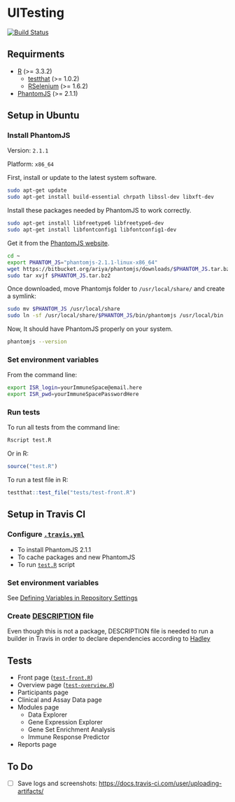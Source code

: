 # UITesting

[![Build Status](https://travis-ci.org/juyeongkim/UITesting.svg?branch=master)](https://travis-ci.org/juyeongkim/UITesting)


## Requirments

- [R](https://cran.r-project.org/) (>= 3.3.2)
    - [testthat](https://cran.r-project.org/web/packages/testthat/index.html) (>= 1.0.2)
    - [RSelenium](https://cran.r-project.org/web/packages/RSelenium/index.html) (>= 1.6.2)
- [PhantomJS](http://phantomjs.org/) (>= 2.1.1)


## Setup in Ubuntu

### Install PhantomJS

Version: `2.1.1`

Platform: `x86_64`

First, install or update to the latest system software.

```sh
sudo apt-get update
sudo apt-get install build-essential chrpath libssl-dev libxft-dev
```

Install these packages needed by PhantomJS to work correctly.

```sh
sudo apt-get install libfreetype6 libfreetype6-dev
sudo apt-get install libfontconfig1 libfontconfig1-dev
```

Get it from the [PhantomJS website](http://phantomjs.org/).

```sh
cd ~
export PHANTOM_JS="phantomjs-2.1.1-linux-x86_64"
wget https://bitbucket.org/ariya/phantomjs/downloads/$PHANTOM_JS.tar.bz2
sudo tar xvjf $PHANTOM_JS.tar.bz2
```

Once downloaded, move Phantomjs folder to `/usr/local/share/` and create a symlink:

```sh
sudo mv $PHANTOM_JS /usr/local/share
sudo ln -sf /usr/local/share/$PHANTOM_JS/bin/phantomjs /usr/local/bin
```

Now, It should have PhantomJS properly on your system.

```sh
phantomjs --version
```
	
### Set environment variables

From the command line:

```sh
export ISR_login=yourImmuneSpace@email.here
export ISR_pwd=yourImmuneSpacePasswordHere
```

### Run tests

To run all tests from the command line:

```sh
Rscript test.R
```

Or in R:

```R
source("test.R")
```

To run a test file in R:

```R
testthat::test_file("tests/test-front.R")
```


## Setup in Travis CI

### Configure [`.travis.yml`](.travis.yml)

- To install PhantomJS 2.1.1
- To cache packages and new PhantomJS
- To run [`test.R`](test.R) script

### Set environment variables

See [Defining Variables in Repository Settings](https://docs.travis-ci.com/user/environment-variables/#Defining-Variables-in-Repository-Settings)

### Create [DESCRIPTION](DESCRIPTION) file

Even though this is not a package, DESCRIPTION file is needed to run a builder in Travis in order to declare dependencies according to [Hadley](https://github.com/travis-ci/travis-ci/issues/5913#issuecomment-210733660)


## Tests

- Front page ([`test-front.R`](tests/test-front.R))
- Overview page ([`test-overview.R`](tests/test-overview.R)) 
- Participants page
- Clinical and Assay Data page
- Modules page
    - Data Explorer
    - Gene Expression Explorer
    - Gene Set Enrichment Analysis
    - Immune Response Predictor
- Reports page


## To Do
- [ ] Save logs and screenshots: https://docs.travis-ci.com/user/uploading-artifacts/
